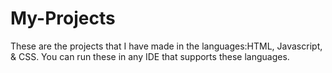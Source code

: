 # My-Projects
These are the projects that I have made in the languages:HTML, Javascript, & CSS. You can run these in any IDE that supports these languages. 
